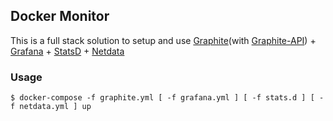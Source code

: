 Docker Monitor
--------------

This is a full stack solution to setup and use [Graphite](https://graphiteapp.org)(with [Graphite-API](https://github.com/brutasse/graphite-api)) + [Grafana](http://grafana.org) + [StatsD](https://github.com/etsy/statsd) + [Netdata](https://netdata.firehol.org)


### Usage

```
$ docker-compose -f graphite.yml [ -f grafana.yml ] [ -f stats.d ] [ -f netdata.yml ] up
```
